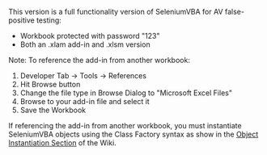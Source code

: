 This version is a full functionality version of SeleniumVBA for AV false-positive testing:

* Workbook protected with password "123"
* Both an .xlam add-in and .xlsm version



Note: To reference the add-in from another workbook:

1. Developer Tab -> Tools -> References
2. Hit Browse button
3. Change the file type in Browse Dialog to "Microsoft Excel Files"
4. Browse to your add-in file and select it
5. Save the Workbook



If referencing the add-in from another workbook, you must instantiate SeleniumVBA objects using the Class Factory syntax as show in the [Object Instantiation Section](https://github.com/GCuser99/SeleniumVBA/wiki#object-instantiation) of the Wiki.

